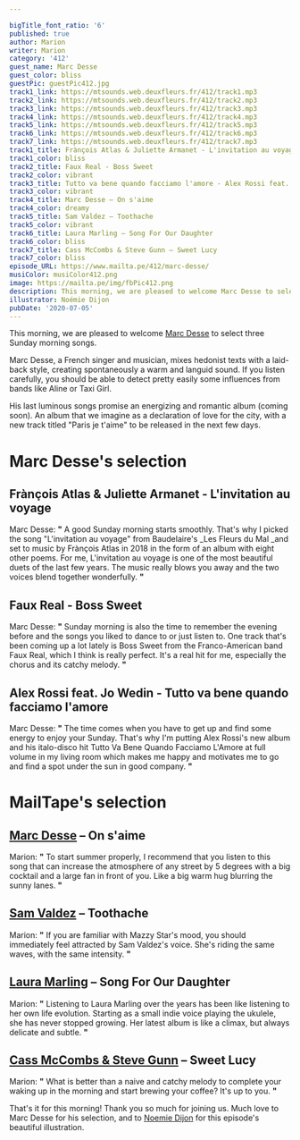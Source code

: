 ```yaml
---

bigTitle_font_ratio: '6'
published: true
author: Marion
writer: Marion
category: '412'
guest_name: Marc Desse
guest_color: bliss
guestPic: guestPic412.jpg
track1_link: https://mtsounds.web.deuxfleurs.fr/412/track1.mp3
track2_link: https://mtsounds.web.deuxfleurs.fr/412/track2.mp3
track3_link: https://mtsounds.web.deuxfleurs.fr/412/track3.mp3
track4_link: https://mtsounds.web.deuxfleurs.fr/412/track4.mp3
track5_link: https://mtsounds.web.deuxfleurs.fr/412/track5.mp3
track6_link: https://mtsounds.web.deuxfleurs.fr/412/track6.mp3
track7_link: https://mtsounds.web.deuxfleurs.fr/412/track7.mp3
track1_title: Frànçois Atlas & Juliette Armanet - L'invitation au voyage
track1_color: bliss
track2_title: Faux Real - Boss Sweet
track2_color: vibrant
track3_title: Tutto va bene quando facciamo l'amore - Alex Rossi feat. Jo Wedin
track3_color: vibrant
track4_title: Marc Desse – On s'aime
track4_color: dreamy
track5_title: Sam Valdez – Toothache
track5_color: vibrant
track6_title: Laura Marling – Song For Our Daughter
track6_color: bliss
track7_title: Cass McCombs & Steve Gunn – Sweet Lucy
track7_color: bliss
episode_URL: https://www.mailta.pe/412/marc-desse/
musiColor: musiColor412.png
image: https://mailta.pe/img/fbPic412.png
description: This morning, we are pleased to welcome Marc Desse to select 3 Sunday morning songs. He's a French singer and musician, who mixes hedonist texts with a laid-back style, creating spontaneously a warm and languid sound.
illustrator: Noémie Dijon
pubDate: '2020-07-05'
---
```

This morning, we are pleased to welcome [Marc Desse](https://www.instagram.com/marc.desse/) to select three Sunday morning songs. 

Marc Desse, a French singer and musician, mixes hedonist texts with a laid-back style, creating spontaneously a warm and languid sound. If you listen carefully, you should be able to detect pretty easily some influences from bands like Aline or Taxi Girl.

His last luminous songs promise an energizing and romantic album (coming soon). An album that we imagine as a declaration of love for the city, with a new track titled "Paris je t'aime" to be released in the next few days.


# Marc Desse's selection

## Frànçois Atlas & Juliette Armanet - L'invitation au voyage
Marc Desse: **"** A good Sunday morning starts smoothly. That's why I picked the song "L'invitation au voyage" from Baudelaire's _Les Fleurs du Mal _and set to music by Frànçois Atlas in 2018 in the form of an album with eight other poems. For me, L'invitation au voyage is one of the most beautiful duets of the last few years. The music really blows you away and the two voices blend together wonderfully. **"** 

## Faux Real - Boss Sweet

Marc Desse: **"** Sunday morning is also the time to remember the evening before and the songs you liked to dance to or just listen to. One track that's been coming up a lot lately is Boss Sweet from the Franco-American band Faux Real, which I think is really perfect. It's a real hit for me, especially the chorus and its catchy melody. **"** 

## Alex Rossi feat. Jo Wedin - Tutto va bene quando facciamo l'amore
Marc Desse: **"** The time comes when you have to get up and find some energy to enjoy your Sunday. That's why I'm putting Alex Rossi's new album and his italo-disco hit Tutto Va Bene Quando Facciamo L'Amore at full volume in my living room which makes me happy and motivates me to go and find a spot under the sun in good company. **"** 

# MailTape's selection

## [Marc Desse](https://www.instagram.com/marc.desse/) – On s'aime
Marion: **"** To start summer properly, I recommend that you listen to this song that can increase the atmosphere of any street by 5 degrees with a big cocktail and a large fan in front of you. Like a big warm hug blurring the sunny lanes. **"** 

## [Sam Valdez](https://samvaldezsounds.bandcamp.com/) – Toothache
Marion: **"** If you are familiar with Mazzy Star's mood, you should immediately feel attracted by Sam Valdez's voice. She's riding the same waves, with the same intensity. **"** 

## [Laura Marling](https://lauramarling.bandcamp.com/) – Song For Our Daughter
Marion: **"** Listening to Laura Marling over the years has been like listening to her own life evolution. Starting as a small indie voice playing the ukulele, she has never stopped growing. Her latest album is like a climax, but always delicate and subtle. **"** 

## [Cass McCombs & Steve Gunn](https://cassmccombs.bandcamp.com/) – Sweet Lucy
Marion: **"** What is better than a naive and catchy melody to complete your waking up in the morning and start brewing your coffee? It's up to you. **"** 


That's it for this morning! Thank you so much for joining us. Much love to Marc Desse for his  selection, and to [Noemie Dijon](https://noemiedijon.tumblr.com/) for this episode's beautiful illustration.
